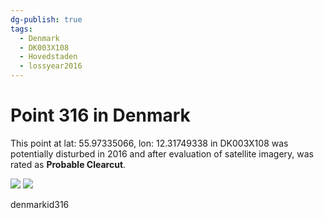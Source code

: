 ```yaml
---
dg-publish: true
tags:
  - Denmark
  - DK003X108
  - Hovedstaden
  - lossyear2016
---
```


# Point 316 in Denmark

This point at lat: 55.97335066, lon: 12.31749338 in DK003X108 was potentially disturbed in 2016 and after evaluation of satellite imagery, was rated as **Probable Clearcut**.

<div class='juxtapose' data-showcredits='false'>
<img src='https://baserow-backend-production20240528124524339000000001.s3.amazonaws.com/user_files/E1cBrvhakClvcJpbjypGJGD8CHnl8lAT_b3f47ea6b640588308584e49d65ac140aedf07ebf3d8874e746a774e0afba38a.png' data-label='July 2005' />
<img src='https://baserow-backend-production20240528124524339000000001.s3.amazonaws.com/user_files/JE3Qbfwf5xfi1ffFc63fgBRY7OlVQVN9_b60fd2650f619b9a9fac8d4e347d7c7723f3fba58b86482795afdc4e85ac251f.png' data-label='May 2017' />
</div>

denmarkid316